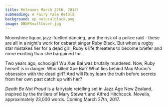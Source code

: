```yaml
---
title: Releases March 27th, 2017!
subheading: A Fairy Tale Retold
background: ep_naturalblack.png
image: DBNPSmallCover.jpg
---
```


Moonshine liquor, jazz-fuelled dancing, and the risk of a police raid - these are all in a night's work for cabaret singer Ruby Black. But when a rugby star mistakes her for a dead girl, Ruby's life threatens to become briefer and more exciting than she bargained for.

Two years ago, schoolgirl Wu Xue Bai was brutally murdered. Now, Ruby herself is in danger. Who killed Xue Bai? What lies behind Max Moran's obsession with the dead girl? And will Ruby learn the truth before secrets from her own past catch up with her?

_Death Be Not Proud_ is a fairytale retelling set in Jazz Age New Zealand, inspired by the thrillers of Mary Stewart and Alfred Hitchcock. Novella, approximately 23,000 words. Coming March 27th, 2017.
